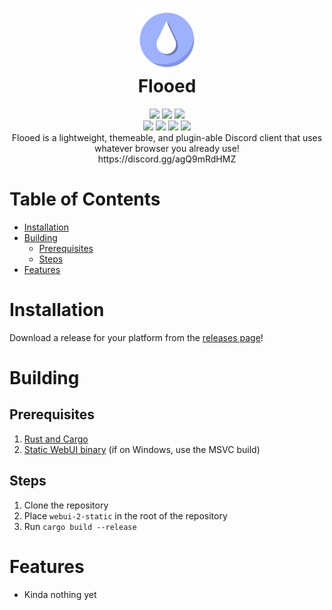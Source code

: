 <h1 align="center">
 <img height="100px" src="https://raw.githubusercontent.com/SpikeHD/Flooed/main/assets/icon.png" />
 <br />
 Flooed
</h1>
<div align="center">
 <img src="https://img.shields.io/github/actions/workflow/status/SpikeHD/Flooed/build.yml" />
 <img src="https://img.shields.io/github/package-json/v/SpikeHD/Flooed" />
 <img src="https://img.shields.io/github/repo-size/SpikeHD/Flooed" />
</div>
<div align="center">
 <img src="https://img.shields.io/github/commit-activity/m/SpikeHD/Flooed" />
 <img src="https://img.shields.io/github/release-date/SpikeHD/Flooed" />
 <img src="https://img.shields.io/github/stars/SpikeHD/Flooed" />
 <img src="https://img.shields.io/github/downloads/SpikeHD/Flooed/total" />
</div>

<div align="center">
  Flooed is a lightweight, themeable, and plugin-able Discord client that uses whatever browser you already use!
  <br />
  https://discord.gg/agQ9mRdHMZ
</div>

# Table of Contents

* [Installation](#installation)
* [Building](#building)
  * [Prerequisites](#prerequisites)
  * [Steps](#steps)
* [Features](#features)

# Installation

Download a release for your platform from the [releases page](https://github.com/SpikeHD/Flooed/releases)!

# Building

## Prerequisites

1. [Rust and Cargo](https://www.rust-lang.org/tools/install)
2. [Static WebUI binary](https://github.com/webui-dev/webui/actions/workflows/ci.yml) (if on Windows, use the MSVC build)

## Steps

1. Clone the repository
2. Place `webui-2-static` in the root of the repository
3. Run `cargo build --release`

# Features

* Kinda nothing yet
